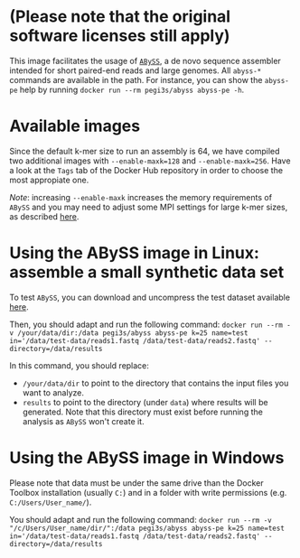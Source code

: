 # (Please note that the original software licenses still apply)

This image facilitates the usage of [`ABySS`](https://github.com/bcgsc/abyss), a de novo sequence assembler intended for short paired-end reads and large genomes. All `abyss-*` commands are available in the path. For instance, you can show the `abyss-pe` help by running `docker run --rm pegi3s/abyss abyss-pe -h`.

# Available images
Since the default k-mer size to run an assembly is 64, we have compiled two additional images with `--enable-maxk=128` and `--enable-maxk=256`. Have a look at the `Tags` tab of the Docker Hub repository in order to choose the most appropiate one.

*Note*: increasing `--enable-maxk` increases the memory requirements of `ABySS` and you may need to adjust some MPI settings for large k-mer sizes, as described [here](https://github.com/bcgsc/abyss/wiki/ABySS-Users-FAQ#2-my-abyss-assembly-jobs-hang-when-i-run-them-with-high-k-values-eg-k250). 

# Using the ABySS image in Linux: assemble a small synthetic data set

To test `ABySS`, you can download and uncompress the test dataset available [here](http://www.bcgsc.ca/platform/bioinfo/software/abyss/releases/1.3.4/test-data.tar.gz).

Then, you should adapt and run the following command: `docker run --rm -v /your/data/dir:/data pegi3s/abyss abyss-pe k=25 name=test in='/data/test-data/reads1.fastq /data/test-data/reads2.fastq' --directory=/data/results`

In this command, you should replace:
- `/your/data/dir` to point to the directory that contains the input files you want to analyze.
- `results` to point to the directory (under `data`) where results will be generated. Note that this directory must exist before running the analysis as `ABySS` won't create it.

# Using the ABySS image in Windows

Please note that data must be under the same drive than the Docker Toolbox installation (usually `C:`) and in a folder with write permissions (e.g. `C:/Users/User_name/`).

You should adapt and run the following command: `docker run --rm -v "/c/Users/User_name/dir/":/data pegi3s/abyss abyss-pe k=25 name=test in='/data/test-data/reads1.fastq /data/test-data/reads2.fastq' --directory=/data/results`
